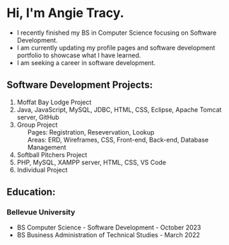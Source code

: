 <h1>Hi, I'm Angie Tracy.</h1>

<!--
**atracy23/atracy23** is a ✨ _special_ ✨ repository because its `README.md` (this file) appears on your GitHub profile.
-->

<ul>
  <li>I recently finished my BS in Computer Science focusing on Software Development.</li>
  <li>I am currently updating my profile pages and software development portfolio to showcase what I have learned.</li>
  <li>I am seeking a career in software development.</li>
</ul>

<h2><b>Software Development Projects:</b></h2>
<ol>
  <li>Moffat Bay Lodge Project
    <li>Java, JavaScript, MySQL, JDBC, HTML, CSS, Eclipse, Apache Tomcat server, GitHub</li>
    <li>Group Project
      <ul>Pages: Registration, Resevervation, Lookup</ul>
      <ul>Areas: ERD, Wireframes, CSS, Front-end, Back-end, Database Management</ul>
    </li>
  </li>
  <li>Softball Pitchers Project
    <li>PHP, MySQL, XAMPP server, HTML, CSS, VS Code</li>
    <li>Individual Project</li>
  </li>
</ol>

<h2><b>Education:</b></h2>
<h3><b>Bellevue University</b></h3>
<ul>
  <li>BS Computer Science - Software Development - October 2023</li>
  <li>BS Business Administration of Technical Studies - March 2022</li>
</ul>

